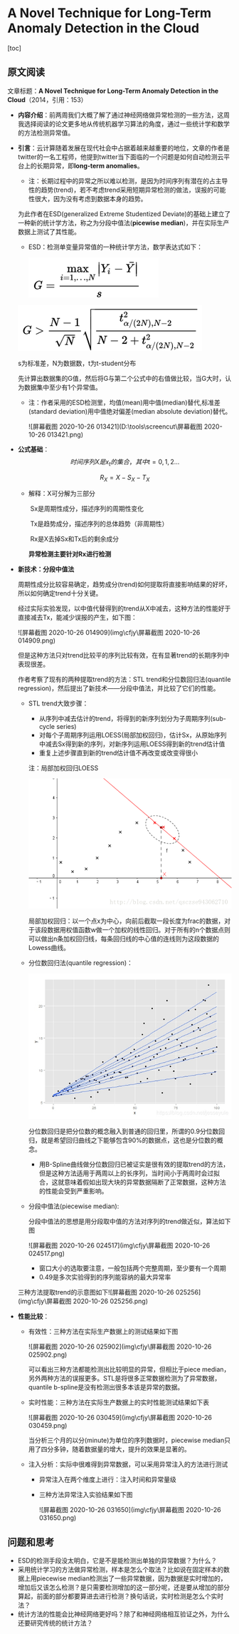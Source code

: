 # A Novel Technique for Long-Term Anomaly Detection in the Cloud

[toc]

## 原文阅读

文章标题：**A Novel Technique for Long-Term Anomaly Detection in the Cloud**（2014，引用：153）

* **内容介绍**：前两周我们大概了解了通过神经网络做异常检测的一些方法，这周我选择阅读的论文更多地从传统机器学习算法的角度，通过一些统计学和数学的方法检测异常值。

* **引言**：云计算随着发展在现代社会中占据着越来越重要的地位，文章的作者是twitter的一名工程师，他提到twitter当下面临的一个问题是如何自动检测云平台上的长期异常，即**long-term anomalies**。

  * 注：长期过程中的异常之所以难以检测，是因为时间序列有潜在的占主导性的趋势(trend)，若不考虑trend采用短期异常检测的做法，误报的可能性很大，因为没有考虑到数据本身的趋势。

  为此作者在ESD(generalized Extreme Studentized Deviate)的基础上建立了一种新的统计学方法，称之为分段中值法(**picewise median**)，并在实际生产数据上测试了其性能。

  * ESD：检测单变量异常值的一种统计学方法，数学表达式如下：

    ![v2-f04fa2d537a3fb26bf6772c5017d41da_720w](img\cfjy\v2-f04fa2d537a3fb26bf6772c5017d41da_720w.png)

  ![v2-105435500796759b70e05ae2b6310c74_720w](img\cfjy\v2-105435500796759b70e05ae2b6310c74_720w.png)

  s为标准差，N为数据数，t为t-student分布

  先计算出数据集的G值，然后将G与第二个公式中的右值做比较，当G大时，认为数据集中至少有1个异常值。

  * 注：作者采用的ESD检测里，均值(mean)用中值(median)替代,标准差(standard deviation)用中值绝对偏差(median absolute deviation)替代。

    ![屏幕截图 2020-10-26 013421](D:\tools\screencut\屏幕截图 2020-10-26 013421.png)

* **公式基础**：
  $$
  时间序列X是x_t的集合，其中t=0,1,2...
  $$

  $$
  R_X=X-S_X-T_X
  $$

  * 解释：X可分解为三部分

    ​           Sx是周期性成分，描述序列的周期性变化

    ​           Tx是趋势成分，描述序列的总体趋势（非周期性）

    ​           Rx是X去掉Sx和Tx后的剩余成分

    **异常检测主要针对Rx进行检测**

* **新技术：分段中值法**

  周期性成分比较容易确定，趋势成分(trend)如何提取将直接影响结果的好坏，所以如何确定trend十分关键。

  经过实际实验发现，以中值代替得到的trend从X中减去，这种方法的性能好于直接减去Tx，能减少误报的产生，如下图：

  ![屏幕截图 2020-10-26 014909](img\cfjy\屏幕截图 2020-10-26 014909.png)

  但是这种方法只对trend比较平的序列比较有效，在有显著trend的长期序列中表现很差。

  作者考察了现有的两种提取trend的方法：STL trend和分位数回归法(quantile regression)，然后提出了新技术——分段中值法，并比较了它们的性能。

  * STL trend大致步骤：

    * 从序列中减去估计的trend，将得到的新序列划分为子周期序列(sub-cycle series)
    * 对每个子周期序列运用LOESS(局部加权回归)，估计Sx，从原始序列中减去Sx得到新的序列，对新序列运用LOESS得到新的trend估计值
    * 重复上述步骤直到新的trend估计值不再改变或改变得很小

    注：局部加权回归LOESS

    ![20170218112204260](img\cfjy\20170218112204260.png)

    局部加权回归：以一个点x为中心，向前后截取一段长度为frac的数据，对于该段数据用权值函数w做一个加权的线性回归。对于所有的n个数据点则可以做出n条加权回归线，每条回归线的中心值的连线则为这段数据的Lowess曲线。

  * 分位数回归法(quantile regression)：

    ![20190709222211556](img\cfjy\20190709222211556.jpeg)

    分位数回归是把分位数的概念融入到普通的回归里，所谓的0.9分位数回归，就是希望回归曲线之下能够包含90%的数据点，这也是分位数的概念。

    * 用B-Spline曲线做分位数回归已被证实是很有效的提取trend的方法，但是这种方法适用于两周以上的长序列，当时间小于两周时会过拟合，这就意味着假如出现大块的异常数据隔断了正常数据，这种方法的性能会受到严重影响。

  * 分段中值法(piecewise median):

    分段中值法的思想是用分段取中值的方法对序列的trend做近似，算法如下图

    ![屏幕截图 2020-10-26 024517](img\cfjy\屏幕截图 2020-10-26 024517.png)

    * 窗口大小的选取要注意，一般包括两个完整周期，至少要有一个周期
    * 0.49是多次实验得到的序列能容纳的最大异常率

  三种方法提取trend的示意图如下![屏幕截图 2020-10-26 025256](img\cfjy\屏幕截图 2020-10-26 025256.png)

* **性能比较**：

  * 有效性：三种方法在实际生产数据上的测试结果如下图

    ![屏幕截图 2020-10-26 025902](img\cfjy\屏幕截图 2020-10-26 025902.png)

    可以看出三种方法都能检测出比较明显的异常，但相比于piece median，另外两种方法的误报更多。STL是将很多正常数据检测为了异常数据，quantile b-spline是没有检测出很多本该是异常的数据。

  * 实时性能：三种方法在实际生产数据上的实时性能测试结果如下表

    ![屏幕截图 2020-10-26 030459](img\cfjy\屏幕截图 2020-10-26 030459.png)

    当分析三个月的以分(minute)为单位的序列数据时，piecewise median只用了四分多钟，随着数据量的增大，提升的效果是显著的。

  * 注入分析：实际中很难得到异常数据，可以采用异常注入的方法进行测试

    * 异常注入在两个维度上进行：注入时间和异常量级

    * 三种方法异常注入实验结果如下图

      ![屏幕截图 2020-10-26 031650](img\cfjy\屏幕截图 2020-10-26 031650.png)

## 问题和思考

* ESD的检测手段没太明白，它是不是能检测出单独的异常数据？为什么？
* 采用统计学习的方法做异常检测，样本是怎么个取法？比如说在固定样本的数据上用piecewise median检测出了一些异常数据，因为数据是实时增加的，增加后又该怎么检测？是只需要检测增加的这一部分呢，还是要从增加的部分算起，前面的部分都要算进去进行检测？换句话说，实时检测是怎么个实时法？
* 统计方法的性能会比神经网络更好吗？除了和神经网络相互验证之外，为什么还要研究传统的统计方法？

